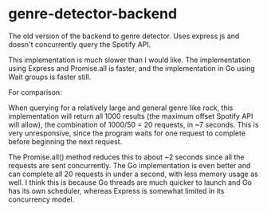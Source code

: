 # genre-detector-backend

The old version of the backend to genre detector. Uses express js and doesn't  concurrently  query the Spotify API.

This implementation is much slower than I would like. The implementation using Express and Promise.all is faster, and the implementation
in Go using Wait groups is faster still.

For comparison:

When querying for a relatively large and general genre like rock, this implementation will return all 1000 results (the maximum offset Spotify API will allow),
the combination of 1000/50 = 20 requests, in ~7 seconds. This is very unresponsive, since the program waits for one request to complete before beginning the next request.

The Promise.all() method reduces this to about ~2 seconds since all the requests are sent concurrently. The Go implementation is even better and can 
complete all 20 requests in under a second, with less memory usage as well. I think this is because Go threads are much quicker to launch and Go has its own scheduler, whereas Express is somewhat limited in its concurrency model.

